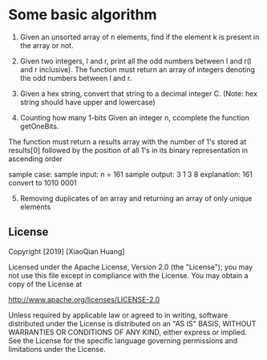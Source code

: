 # Some basic algorithm

1. Given an unsorted array of n elements, find if the element k is present in the array or not.

2. Given two integers, l and r, print all the odd numbers between l and r(l and r inclusive). The function must return an array of integers denoting the odd numbers between l and r.

3. Given a hex string, convert that string to a decimal integer C.
(Note: hex string should have upper and lowercase)

4. Counting how many 1-bits
Given an integer n, ccomplete the function getOneBits.

The function must return a results array with the number of 1's stored at results[0] followed by the position of all 1's in its binary representation in ascending order

sample case: sample input: n = 161 sample output: 3 1 3 8 explanation: 161 convert to 1010 0001

5. Removing duplicates of an array and returning an array of only unique elements

## License

Copyright [2019] [XiaoQian Huang]

Licensed under the Apache License, Version 2.0 (the "License");
you may not use this file except in compliance with the License.
You may obtain a copy of the License at

http://www.apache.org/licenses/LICENSE-2.0

Unless required by applicable law or agreed to in writing, software
distributed under the License is distributed on an "AS IS" BASIS,
WITHOUT WARRANTIES OR CONDITIONS OF ANY KIND, either express or implied.
See the License for the specific language governing permissions and
limitations under the License.
